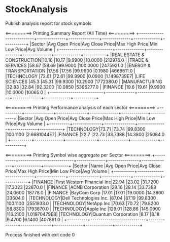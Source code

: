 # StockAnalysis

Publish analysis report for stock symbols

<=========> Printing Summary Report (All Time) <=========>
+--------------------------+--------------+---------------+--------------+-------------+-----------+
|Sector                    |Avg Open Price|Avg Close Price|Max High Price|Min Low Price|Avg Volume |
+--------------------------+--------------+---------------+--------------+-------------+-----------+
|REAL ESTATE & CONSTRUCTION|10.18         |10.17          |9.9900        |10.0000      |212976.0   |
|TRADE & SERVICES          |58.67         |58.69          |99.9000       |100.0000     |2475921.0  |
|ENERGY & TRANSPORTATION   |17.56         |17.56          |99.9900       |0.1980       |4669611.0  |
|TECHNOLOGY                |72.61         |72.61          |99.9900       |0.0900       |1.1498739E7|
|LIFE SCIENCES             |45.3          |45.31          |99.9300       |10.2900      |1772380.0  |
|MANUFACTURING             |32.83         |32.84          |92.3200       |10.0850      |5396277.0  |
|FINANCE                   |19.6          |19.61          |9.9900        |10.0000      |10065.0    |
+--------------------------+--------------+---------------+--------------+-------------+-----------+

<=========> Printing Performance analysis of each sector <=========>
+----------+--------------+---------------+--------------+-------------+-----------+
|Sector    |Avg Open Price|Avg Close Price|Max High Price|Min Low Price|Avg Volume |
+----------+--------------+---------------+--------------+-------------+-----------+
|TECHNOLOGY|73.71         |73.74          |99.8300       |100.1100     |2.6681044E7|
|FINANCE   |22.7          |22.73          |33.7388       |14.3800      |25084.0    |
+----------+--------------+---------------+--------------+-------------+-----------+

<=========> Printing Symbol wise aggregate per Sector <=========>
+----------+---------------------------+--------------+---------------+--------------+-------------+------------+
|Sector    |Name                       |Avg Open Price|Avg Close Price|Max High Price|Min Low Price|Avg Volume  |
+----------+---------------------------+--------------+---------------+--------------+-------------+------------+
|FINANCE   |First Western Financial Inc|22.94         |23.02          |31.7200       |17.3023      |22870.0     |
|FINANCE   |ACNB Corporation           |28.16         |28.14          |33.7388       |24.0600      |18778.0     |
|FINANCE   |BayCom Corp                |17.01         |17.01          |19.0000       |14.3800      |33604.0     |
|TECHNOLOGY|Dell Technologies Inc.     |87.04         |87.19          |99.8300       |100.1100     |2551933.0   |
|TECHNOLOGY|NetApp Inc                 |70.63         |70.72          |79.8200       |58.8300      |1793870.0   |
|TECHNOLOGY|Apple Inc                  |129.01        |128.86         |145.0900      |116.2100     |1.01970479E8|
|TECHNOLOGY|Quantum Corporation        |8.17          |8.18           |9.4700        |6.1400       |407891.0    |
+----------+---------------------------+--------------+---------------+--------------+-------------+------------+


Process finished with exit code 0
